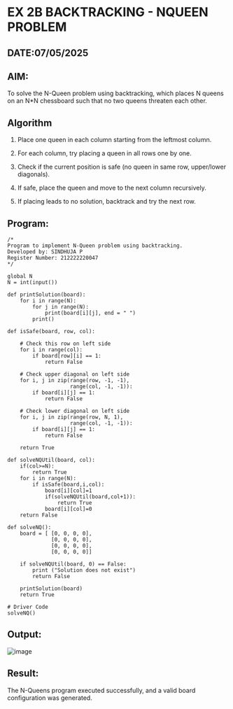 # EX 2B BACKTRACKING - NQUEEN PROBLEM
## DATE:07/05/2025
## AIM:
To solve the N-Queen problem using backtracking, which places N queens on an N*N chessboard such that no two queens threaten each other.


## Algorithm
1. Place one queen in each column starting from the leftmost column.

2. For each column, try placing a queen in all rows one by one.

3. Check if the current position is safe (no queen in same row, upper/lower diagonals).

4. If safe, place the queen and move to the next column recursively.

5. If placing leads to no solution, backtrack and try the next row. 
 

## Program:
```
/*
Program to implement N-Queen problem using backtracking.
Developed by: SINDHUJA P
Register Number: 212222220047
*/
```
```
global N
N = int(input())
 
def printSolution(board):
    for i in range(N):
        for j in range(N):
            print(board[i][j], end = " ")
        print()
 
def isSafe(board, row, col):
 
    # Check this row on left side
    for i in range(col):
        if board[row][i] == 1:
            return False
 
    # Check upper diagonal on left side
    for i, j in zip(range(row, -1, -1),
                    range(col, -1, -1)):
        if board[i][j] == 1:
            return False
 
    # Check lower diagonal on left side
    for i, j in zip(range(row, N, 1),
                    range(col, -1, -1)):
        if board[i][j] == 1:
            return False
 
    return True
 
def solveNQUtil(board, col):
    if(col>=N):
        return True
    for i in range(N):
        if isSafe(board,i,col):
            board[i][col]=1
            if(solveNQUtil(board,col+1)):
                return True
            board[i][col]=0
    return False
      
def solveNQ():
    board = [ [0, 0, 0, 0],
              [0, 0, 0, 0],
              [0, 0, 0, 0],
              [0, 0, 0, 0]]
              
    if solveNQUtil(board, 0) == False:
        print ("Solution does not exist")
        return False
 
    printSolution(board)
    return True
 
# Driver Code
solveNQ()
```

## Output:
![image](https://github.com/user-attachments/assets/743e96fb-a87d-459e-9d75-f13c1ed836dd)

## Result:
The N-Queens program executed successfully, and a valid board configuration was generated.
